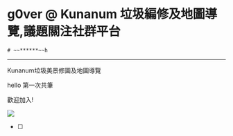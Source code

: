 
# g0ver @ Kunanum 垃圾編修及地圖導覽,議題關注社群平台
```
# ~~******~~h
```

---
Kunanum垃圾美景修圖及地圖導覽

hello 第一次共筆 

歡迎加入!

![](https://s3-ap-northeast-1.amazonaws.com/g0v-hackmd-images/uploads/upload_f60401bcaf5ade0cd19c3f9fe8193db3.png)



- [ ] 